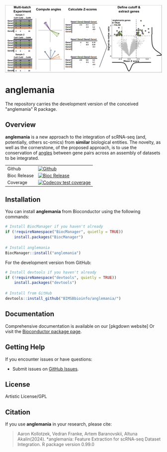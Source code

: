<img src="man/figures/graphical_abstract.png" align="center" alt="logo" width="2000" style = "border: none; float: center ;">

# anglemania
The repository carries the development version of the conceived "anglemania" R package.

## Overview
**anglemania** is a new approach to the integration of scRNA-seq (and, potentially, others sc-omics) from **similar** biological entities.
The novelty, as well as the cornerstone, of the proposed approach, is to use the conservation of [angles](https://arxiv.org/abs/1306.0256) between gene pairs across an assembly of datasets to be integrated. 

|  |  | 
| - | - |
| Github | [![Github](https://github.com/BIMSBbioinfo/anglemania/actions/workflows/R-CMD-check.yaml/badge.svg)](https://github.com/BIMSBbioinfo/anglemania/actions/workflows/R-CMD-check.yaml) |
| Bioc Release | [![Bioc Release](https://bioconductor.org/shields/years-in-bioc/anglemania.svg)](https://bioconductor.org/packages/anglemania)
| Coverage | [![Codecov test coverage](https://codecov.io/gh/BIMSBbioinfo/anglemania/graph/badge.svg)](https://app.codecov.io/gh/BIMSBbioinfo/anglemania)



## Installation

You can install **anglemania** from Bioconductor using the following commands:

```r
# Install BiocManager if you haven't already
if (!requireNamespace("BiocManager", quietly = TRUE))
    install.packages("BiocManager")

# Install anglemania
BiocManager::install("anglemania")
```

For the development version from GitHub:

```r
# Install devtools if you haven't already
if (!requireNamespace("devtools", quietly = TRUE))
    install.packages("devtools")

# Install from GitHub
devtools::install_github("BIMSBbioinfo/anglemania/")
```


## Documentation

Comprehensive documentation is available on our [pkgdown website]
Or visit the [Bioconductor package page](https://bioconductor.org/packages/anglemania).

## Getting Help

If you encounter issues or have questions:

- Submit issues on [GitHub Issues](https://github.com/BIMSBbioinfo/anglemania/issues).

## License

Artistic License/GPL

## Citation

If you use **anglemania** in your research, please cite:

> Aaron Kollotzek, Vedran Franke, Artem Baranovskii, Altuna Akalin(2024). *anglemania: Feature Extraction for scRNA-seq Dataset Integration. R package version 0.99.0




